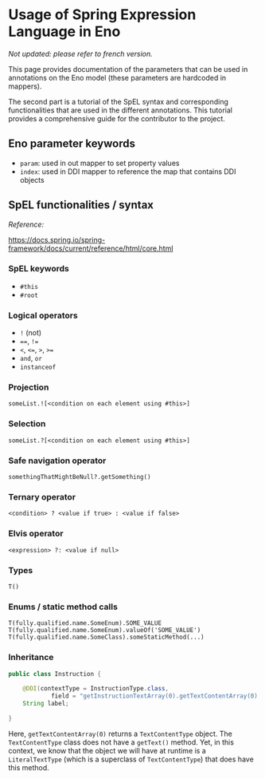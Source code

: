 # Usage of Spring Expression Language in Eno

_Not updated: please refer to french version._

This page provides documentation of the parameters that can be used in annotations on the Eno model
(these parameters are hardcoded in mappers).

The second part is a tutorial of the SpEL syntax and corresponding functionalities 
that are used in the different annotations. 
This tutorial provides a comprehensive guide for the contributor 
to the project.

## Eno parameter keywords

- ``param``: used in out mapper to set property values
- ``index``: used in DDI mapper to reference the map that contains DDI objects

## SpEL functionalities / syntax

_Reference:_ 

https://docs.spring.io/spring-framework/docs/current/reference/html/core.html

### SpEL keywords

- ``#this``
- ``#root``

### Logical operators

- ``!`` (not)
- ``==``, ``!=``
- ``<``, ``<=``, ``>``, ``>=``
- ``and``, ``or``
- ``instanceof``

### Projection

``someList.![<condition on each element using #this>]``

### Selection

``someList.?[<condition on each element using #this>]``

### Safe navigation operator

``somethingThatMightBeNull?.getSomething()``

### Ternary operator

``<condition> ? <value if true> : <value if false>``

### Elvis operator

``<expression> ?: <value if null>``

### Types

``T()``

### Enums / static method calls

``T(fully.qualified.name.SomeEnum).SOME_VALUE``
``T(fully.qualified.name.SomeEnum).valueOf('SOME_VALUE')``
``T(fully.qualified.name.SomeClass).someStaticMethod(...)``

### Inheritance

````java
public class Instruction {
    
    @DDI(contextType = InstructionType.class,
            field = "getInstructionTextArray(0).getTextContentArray(0).getText().getStringValue()")
    String label;
    
}
````

Here, `getTextContentArray(0)` returns a `TextContentType` object. 
The `TextContentType` class does not have a `getText()` method.
Yet, in this context, we know that the object we will have at runtime 
is a `LiteralTextType` (which is a superclass of `TextContentType`) that does have this method.

